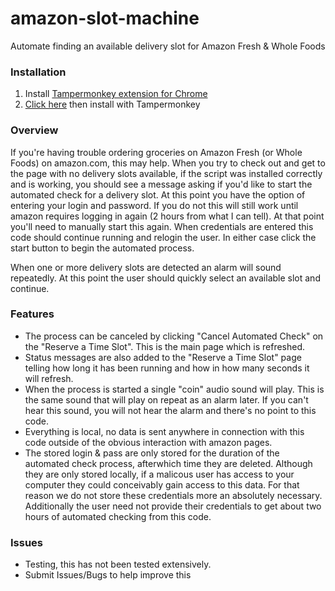 # amazon-slot-machine
Automate finding an available delivery slot for Amazon Fresh &amp; Whole Foods

### Installation
1. Install [Tampermonkey extension for Chrome](https://chrome.google.com/webstore/detail/tampermonkey/dhdgffkkebhmkfjojejmpbldmpobfkfo)
2. [Click here](https://github.com/chahu/amazon-slot-machine/raw/master/Amazon%20Delivery%20Slot%20Machine.user.js) then install with Tampermonkey

### Overview

If you're having trouble ordering groceries on Amazon Fresh (or Whole Foods) on amazon.com, this may help.
When you try to check out and get to the page with no delivery slots available, if the script was installed
correctly and is working, you should see a message asking if you'd like to start the automated check for a
delivery slot.
At this point you have the option of entering your login and password. If you do not this will still work 
until amazon requires logging in again (2 hours from what I can tell). At that point you'll need to manually
start this again. When credentials are entered this code should continue running and relogin the user. In
either case click the start button to begin the automated process.

When one or more delivery slots are detected an alarm will sound repeatedly. At this point the user should 
quickly select an available slot and continue.

### Features

- The process can be canceled by clicking "Cancel Automated Check" on the "Reserve a Time Slot". This is the main page which is refreshed.
- Status messages are also added to the "Reserve a Time Slot" page telling how long it has been running and how in how many seconds it will refresh.
- When the process is started a single "coin" audio sound will play. This is the same sound that will play on repeat as an alarm later. If you can't hear this sound, you will not hear the alarm and there's no point to this code.
- Everything is local, no data is sent anywhere in connection with this code outside of the obvious interaction with amazon pages.
- The stored login & pass are only stored for the duration of the automated check process, afterwhich time they are deleted. Although they are only stored locally, if a malicous user has access to your computer they could conceivably gain access to this data. For that reason we do not store these credentials more an absolutely necessary. Additionally the user need not provide their credentials to get about two hours of automated checking from this code. 


### Issues
- Testing, this has not been tested extensively.
- Submit Issues/Bugs to help improve this
